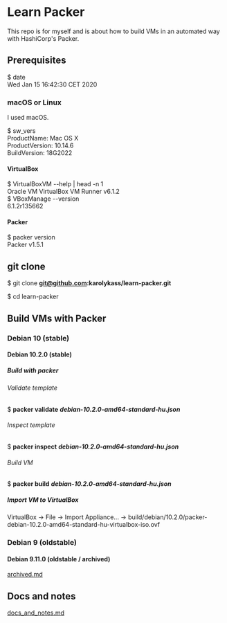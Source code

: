 # Learn Packer

This repo is for myself and is about how to build VMs in an automated way with HashiCorp's Packer.  

## Prerequisites

$ date  
Wed Jan 15 16:42:30 CET 2020    

### macOS or Linux

I used macOS.  

$ sw_vers  
ProductName:	Mac OS X  
ProductVersion:	10.14.6  
BuildVersion:	18G2022  

#### VirtualBox

$ VirtualBoxVM --help | head -n 1  
Oracle VM VirtualBox VM Runner v6.1.2  
$ VBoxManage --version  
6.1.2r135662  

#### Packer

$ packer version  
Packer v1.5.1  

## git clone

$ git clone **git@github.com:karolykass/learn-packer.git**  

$ cd learn-packer  

## Build VMs with Packer

### Debian 10 (stable)

#### Debian 10.2.0 (stable)

##### Build with packer

###### Validate template

$ **packer validate** ***debian-10.2.0-amd64-standard-hu.json***  

###### Inspect template

$ **packer inspect** ***debian-10.2.0-amd64-standard-hu.json***  

###### Build VM

$ **packer build** ***debian-10.2.0-amd64-standard-hu.json***  

##### Import VM to VirtualBox

VirtualBox -> File -> Import Appliance... -> build/debian/10.2.0/packer-debian-10.2.0-amd64-standard-hu-virtualbox-iso.ovf  

### Debian 9 (oldstable)

#### Debian 9.11.0 (oldstable / archived)

[archived.md](archived.md)  

## Docs and notes

[docs_and_notes.md](docs_and_notes.md)  
